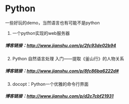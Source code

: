 # Python
一些好玩的demo，当然语言也有可能不是python

1. 一个python实现的web服务器
##### 博客链接：http://www.jianshu.com/p/2fc93de02b94

2. Python 自然语言处理 入门——提取《釜山行》的人物关系
##### 博客链接：http://www.jianshu.com/p/8fc86ba6222d#

3. docopt：Python一个优雅的命令行界面
##### 博客链接：http://www.jianshu.com/p/d2c7cbf21931
